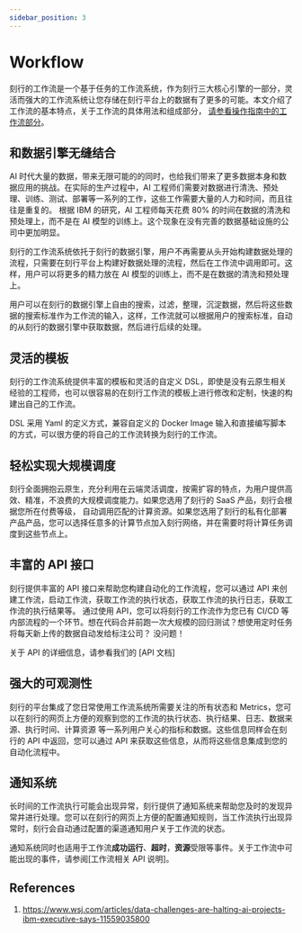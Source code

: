 ```yaml
---
sidebar_position: 3
---
```


# Workflow

刻行的工作流是一个基于任务的工作流系统，作为刻行三大核心引擎的一部分，灵活而强大的工作流系统让您存储在刻行平台上的数据有了更多的可能。本文介绍了
工作流的基本特点，关于工作流的具体用法和组成部分，
[请参看操作指南中的工作流部分](../4-receipts/7-workflow/about-workflows.md)。

## 和数据引擎无缝结合

AI 时代大量的数据，带来无限可能的的同时，也给我们带来了更多数据本身和数据应用的挑战。在实际的生产过程中，AI 工程师们需要对数据进行清洗、预处理、训练、测试、部署等一系列的工作，这些工作需要大量的人力和时间，而且往往是重复的。
根据 IBM 的研究，AI 工程师每天花费 80% 的时间在数据的清洗和预处理上，而不是在 AI 模型的训练上。这个现象在没有完善的数据基础设施的公司中更加明显。

刻行的工作流系统依托于刻行的数据引擎，用户不再需要从头开始构建数据处理的流程，只需要在刻行平台上构建好数据处理的流程，然后在工作流中调用即可。这样，用户可以将更多的精力放在 AI 模型的训练上，而不是在数据的清洗和预处理上。

用户可以在刻行的数据引擎上自由的搜索，过滤，整理，沉淀数据，然后将这些数据的搜索标准作为工作流的输入，这样，工作流就可以根据用户的搜索标准，自动的从刻行的数据引擎中获取数据，然后进行后续的处理。

## 灵活的模板

刻行的工作流系统提供丰富的模板和灵活的自定义 DSL，即使是没有云原生相关经验的工程师，也可以很容易的在刻行工作流的模板上进行修改和定制，快速的构建出自己的工作流。

DSL 采用 Yaml 的定义方式，兼容自定义的 Docker Image 输入和直接编写脚本的方式，可以很方便的将自己的工作流转换为刻行的工作流。

## 轻松实现大规模调度

刻行全面拥抱云原生，充分利用在云端灵活调度，按需扩容的特点，为用户提供高效、精准，不浪费的大规模调度能力。如果您选用了刻行的 SaaS 产品，刻行会根据您所在付费等级，
自动调用匹配的计算资源。如果您选用了刻行的私有化部署产品产品，您可以选择任意多的计算节点加入刻行网络，并在需要时将计算任务调度到这些节点上。

## 丰富的 API 接口

刻行提供丰富的 API 接口来帮助您构建自动化的工作流程，您可以通过 API 来创建工作流，启动工作流，获取工作流的执行状态，获取工作流的执行日志，获取工作流的执行结果等。
通过使用 API，您可以将刻行的工作流作为您已有 CI/CD 等内部流程的一个环节。想在代码合并前跑一次大规模的回归测试？想使用定时任务将每天新上传的数据自动发给标注公司？
没问题！

关于 API 的详细信息，请参看我们的 [API 文档]

## 强大的可观测性

刻行的平台集成了您日常使用工作流系统所需要关注的所有状态和 Metrics，您可以在刻行的网页上方便的观察到您的工作流的执行状态、执行结果、日志、数据来源、执行时间、计算资源
等一系列用户关心的指标和数据。这些信息同样会在刻行的 API 中返回，您可以通过 API 来获取这些信息，从而将这些信息集成到您的自动化流程中。

## 通知系统

长时间的工作流执行可能会出现异常，刻行提供了通知系统来帮助您及时的发现异常并进行处理。您可以在刻行的网页上方便的配置通知规则，当工作流执行出现异常时，刻行会自动通过配置的渠道通知用户关于工作流的状态。

通知系统同时也适用于工作流**成功运行**、**超时**，**资源**受限等事件。关于工作流中可能出现的事件，请参阅[工作流相关 API 说明]。

## References

1. https://www.wsj.com/articles/data-challenges-are-halting-ai-projects-ibm-executive-says-11559035800

